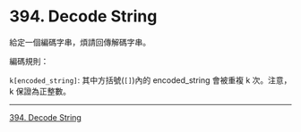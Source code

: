 # 394. Decode String

給定一個編碼字串，煩請回傳解碼字串。

編碼規則：

`k[encoded_string]`: 其中方括號(`[]`)內的 encoded_string 會被重複 k 次。注意，k 保證為正整數。

----

[394. Decode String](https://leetcode.com/problems/decode-string)
